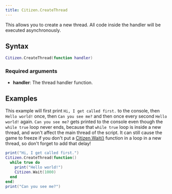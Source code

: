 ```yaml
---
title: Citizen.CreateThread
---
```


This allows you to create a new thread. All code inside the handler will be executed asynchronously.

Syntax
------

```lua
Citizen.CreateThread(function handler)
```

### Required arguments
- **handler**: The thread handler function.

Examples
--------

This example will first print `Hi, I get called first.` to the console, then `Hello world!` once,
then `Can you see me?` and then once every second `Hello world!` again. `Can you see me?` gets printed to the console
even though the `while true` loop never ends, because that `while true` loop is inside a new thread, and won't affect
the main thread of the script. It can still cause the game to freeze if you don't put a [Citizen.Wait()][wait] function
in a loop in a new thread, so don't forget to add that delay!

```lua
print("Hi, I get called first.")
Citizen.CreateThread(function()
  while true do
    print("Hello world!")
    Citizen.Wait(1000)
  end
end)
print("Can you see me?")
```

[wait]: /scripting-reference/runtimes/lua/functions/Citizen.Wait
